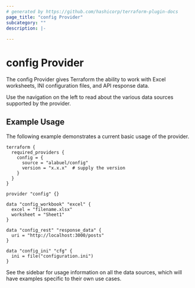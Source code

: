 ```yaml
---
# generated by https://github.com/hashicorp/terraform-plugin-docs
page_title: "config Provider"
subcategory: ""
description: |-
  
---
```


# config Provider

The config Provider gives Terraform the ability to work with Excel worksheets, INI configuration files, and API response data.

Use the navigation on the left to read about the various data sources supported by the provider.

## Example Usage

The following example demonstrates a current basic usage of the provider.

```hcl
terraform {
  required_providers {
    config = {
      source = "alabuel/config"
      version = "x.x.x"  # supply the version
    }
  }
}

provider "config" {}

data "config_workbook" "excel" {
  excel = "filename.xlsx"
  worksheet = "Sheet1"
}

data "config_rest" "response_data" {
  uri = "http://localhost:3000/posts"
}

data "config_ini" "cfg" {
  ini = file("configuration.ini")
}
```

See the sidebar for usage information on all the data sources, which will have examples specific to their own use cases.